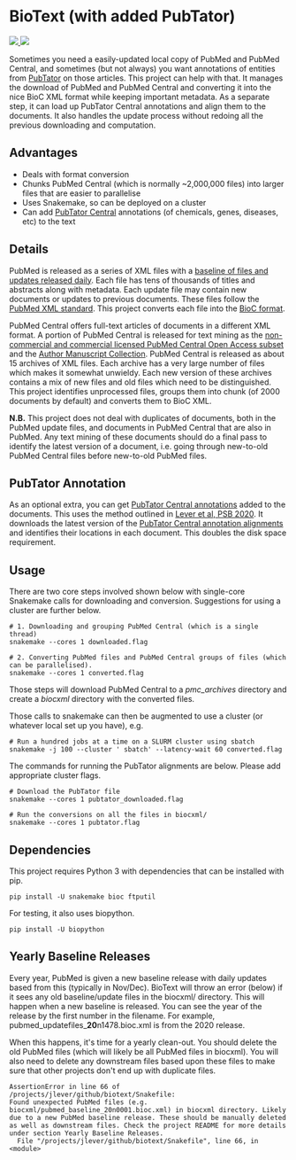 # BioText (with added PubTator)

<p>
	<a href="https://travis-ci.org/jakelever/biotext">
		<img src="https://travis-ci.org/jakelever/biotext.svg?branch=master" />
	</a>
	<a href="https://opensource.org/licenses/MIT">
		<img src="https://img.shields.io/badge/License-MIT-blue.svg" />
	</a>
</p>

Sometimes you need a easily-updated local copy of PubMed and PubMed Central, and sometimes (but not always) you want annotations of entities from [PubTator](https://www.ncbi.nlm.nih.gov/research/pubtator/) on those articles. This project can help with that. It manages the download of PubMed and PubMed Central and converting it into the nice BioC XML format while keeping important metadata. As a separate step, it can load up PubTator Central annotations and align them to the documents. It also handles the update process without redoing all the previous downloading and computation.

## Advantages
- Deals with format conversion
- Chunks PubMed Central (which is normally ~2,000,000 files) into larger files that are easier to parallelise
- Uses Snakemake, so can be deployed on a cluster
- Can add [PubTator Central](https://www.ncbi.nlm.nih.gov/research/pubtator/) annotations (of chemicals, genes, diseases, etc) to the text

## Details

PubMed is released as a series of XML files with a [baseline of files and updates released daily](https://www.nlm.nih.gov/databases/download/pubmed_medline.html). Each file has tens of thousands of titles and abstracts along with metadata. Each update file may contain new documents or updates to previous documents. These files follow the [PubMed XML standard](https://www.nlm.nih.gov/bsd/licensee/data_elements_doc.html). This project converts each file into the [BioC format](http://bioc.sourceforge.net/).

PubMed Central offers full-text articles of documents in a different XML format. A portion of PubMed Central is released for text mining as the [non-commercial and commercial licensed PubMed Central Open Access subset](https://www.ncbi.nlm.nih.gov/pmc/tools/openftlist/) and the [Author Manuscript Collection](https://www.ncbi.nlm.nih.gov/pmc/about/mscollection/). PubMed Central is released as about 15 archives of XML files. Each archive has a very large number of files which makes it somewhat unwieldy. Each new version of these archives contains a mix of new files and old files which need to be distinguished. This project identifies unprocessed files, groups them into chunk (of 2000 documents by default) and converts them to BioC XML.

**N.B.** This project does not deal with duplicates of documents, both in the PubMed update files, and documents in PubMed Central that are also in PubMed. Any text mining of these documents should do a final pass to identify the latest version of a document, i.e. going through new-to-old PubMed Central files before new-to-old PubMed files.

## PubTator Annotation

As an optional extra, you can get [PubTator Central annotations](https://www.ncbi.nlm.nih.gov/research/pubtator/) added to the documents. This uses the method outlined in [Lever et al, PSB 2020](https://pubmed.ncbi.nlm.nih.gov/31797632/). It downloads the latest version of the [PubTator Central annotation alignments](ftp://ftp.ncbi.nlm.nih.gov/pub/lu/PubTatorCentral) and identifies their locations in each document. This doubles the disk space requirement.

## Usage

There are two core steps involved shown below with single-core Snakemake calls for downloading and conversion. Suggestions for using a cluster are further below.

```
# 1. Downloading and grouping PubMed Central (which is a single thread)
snakemake --cores 1 downloaded.flag

# 2. Converting PubMed files and PubMed Central groups of files (which can be parallelised).
snakemake --cores 1 converted.flag
```

Those steps will download PubMed Central to a *pmc_archives* directory and create a *biocxml* directory with the converted files.

Those calls to snakemake can then be augmented to use a cluster (or whatever local set up you have), e.g.
```
# Run a hundred jobs at a time on a SLURM cluster using sbatch
snakemake -j 100 --cluster ' sbatch' --latency-wait 60 converted.flag
```

The commands for running the PubTator alignments are below. Please add appropriate cluster flags.
```
# Download the PubTator file
snakemake --cores 1 pubtator_downloaded.flag

# Run the conversions on all the files in biocxml/
snakemake --cores 1 pubtator.flag
```

## Dependencies

This project requires Python 3 with dependencies that can be installed with pip.

```
pip install -U snakemake bioc ftputil
```

For testing, it also uses biopython.
```
pip install -U biopython
```

## Yearly Baseline Releases

Every year, PubMed is given a new baseline release with daily updates based from this (typically in Nov/Dec). BioText will throw an error (below) if it sees any old baseline/update files in the biocxml/ directory. This will happen when a new baseline is released. You can see the year of the release by the first number in the filename. For example, pubmed\_updatefiles\_**20**n1478.bioc.xml is from the 2020 release.

When this happens, it's time for a yearly clean-out. You should delete the old PubMed files (which will likely be all PubMed files in biocxml). You will also need to delete any downstream files based upon these files to make sure that other projects don't end up with duplicate files.

```
AssertionError in line 66 of /projects/jlever/github/biotext/Snakefile:
Found unexpected PubMed files (e.g. biocxml/pubmed_baseline_20n0001.bioc.xml) in biocxml directory. Likely due to a new PubMed baseline release. These should be manually deleted as well as downstream files. Check the project README for more details under section Yearly Baseline Releases.
  File "/projects/jlever/github/biotext/Snakefile", line 66, in <module>
```

